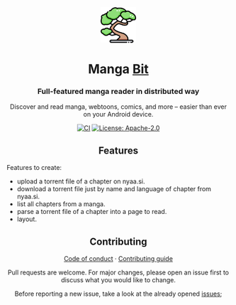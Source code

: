<div align="center">

<img src=".github/assets/logo.png" alt="mangabit logo" title="mangabit logo" width="80"/>

# Manga [Bit](#)

### Full-featured manga reader in distributed way
Discover and read manga, webtoons, comics, and more – easier than ever on your Android device.

[![CI](https://img.shields.io/github/actions/workflow/status/eramoss/mangabit/build_test.yml?labelColor=27303D)](https://github.com/eramoss/mangabit/actions/workflows/build_test.yml)
[![License: Apache-2.0](https://img.shields.io/github/license/mihonapp/mihon?labelColor=27303D&color=0877d2)](/LICENSE)


## Features

<div align="left">
Features to create:

  
* upload a torrent file of a chapter on nyaa.si.
* download a torrent file just by name and language of chapter from nyaa.si.
* list all chapters from a manga.
* parse a torrent file of a chapter into a page to read.
* layout.
</div>

## Contributing

[Code of conduct](./CODE_OF_CONDUCT.md) · [Contributing guide](./CONTRIBUTING.md)

Pull requests are welcome. For major changes, please open an issue first to discuss what you would like to change.

Before reporting a new issue, take a look at the already opened [issues](https://github.com/eramoss/mangabit/issues);

